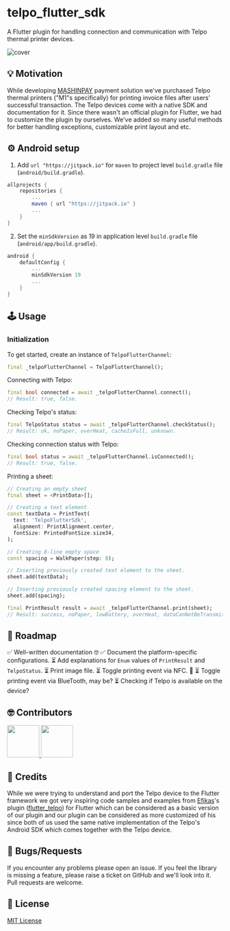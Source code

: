 # telpo_flutter_sdk

A Flutter plugin for handling connection and communication with Telpo thermal printer devices.

<img  src="https://raw.githubusercontent.com/AL-ventures/telpo-flutter-sdk/master/.docs/cover.png"  alt="cover" />


## 💡 Motivation

While developing <a href="https://mashin.al">MASHINPAY</a> payment solution we've purchased Telpo thermal printers ("M1"s specifically) for printing invoice files after users' successful transaction. The Telpo devices come with a native SDK and documentation for it. Since there wasn't an official plugin for Flutter, we had to customize the plugin by ourselves. We've added so many useful methods for better handling exceptions, customizable print layout and etc.

## ⚙️ Android setup
1. Add ```url "https://jitpack.io"``` for `maven` to project level `build.gradle` file (`android/build.gradle`).

```gradle
allprojects {
    repositories {
        ...
        maven { url "https://jitpack.io" }
        ...
    }
}
```

2. Set the `minSdkVersion` as 19 in application level `build.gradle` file (`android/app/build.gradle`).

```gradle
android {
    defaultConfig {
        ...
        minSdkVersion 19
        ...
    }
}
```
 


## 🕹️ Usage

### Initialization

To get started, create an instance of `TelpoFlutterChannel`:

```dart
final _telpoFlutterChannel = TelpoFlutterChannel();
```


Connecting with Telpo:
```dart
final bool connected = await _telpoFlutterChannel.connect();
// Result: true, false.
```

Checking Telpo's status:
```dart
final TelpoStatus status = await _telpoFlutterChannel.checkStatus();
// Result: ok, noPaper, overHeat, cacheIsFull, unknown.
```

Checking connection status with Telpo:
```dart
final bool status = await _telpoFlutterChannel.isConnected();
// Result: true, false.
```

Printing a sheet:

```dart
// Creating an empty sheet
final sheet = <PrintData>[];

// Creating a text element
const textData = PrintText(
  text: 'TelpoFlutterSdk',
  alignment: PrintAlignment.center,
  fontSize: PrintedFontSize.size34,
);

// Creating 8-line empty space
const spacing = WalkPaper(step: 8);

// Inserting previously created text element to the sheet.
sheet.add(textData);

// Inserting previously created spacing element to the sheet.
sheet.add(spacing);

final PrintResult result = await _telpoFlutterChannel.print(sheet);
// Result: success, noPaper, lowBattery, overHeat, dataCanNotBeTransmitted, other.
```

## 📝 Roadmap

✅ Well-written documentation 🤓
✅ Document the platform-specific configurations.
⏳ Add explanations for `Enum` values of `PrintResult` and `TelpoStatus`.
⏳ Print image file.
⏳ Toggle printing event via NFC. 🤩
⏳ Toggle printing event via BlueTooth, may be?
⏳ Checking if Telpo is available on the device?


## 🤓 Contributors

<a  href="https://github.com/al-ventures/telpo-flutter-sdk/graphs/contributors"> <img  src="https://github.com/kamranbekirovyz.png" height="75"> </a><a  href="https://github.com/al-ventures/telpo-flutter-sdk/graphs/contributors"> <img  src="https://github.com/mrjnlcn.png" height="75"> </a>


## 🙏 Credits

While we were trying to understand and port the Telpo device to the Flutter framework we got very inspiring code samples and examples from [Efikas](https://github.com/efikas)'s plugin ([flutter_telpo](https://pub.dev/packages/flutter_telpo)) for Flutter which can be considered as a basic version of our plugin and our plugin can be considered as more customized of his since both of us used the same native implementation of the Telpo's Android SDK which comes together with the Telpo device.

## 🐞 Bugs/Requests

If you encounter any problems please open an issue. If you feel the library is missing a feature, please raise a ticket on GitHub and we'll look into it. Pull requests are welcome.

## 📃 License

[MIT License](https://github.com/AL-ventures/telpo-flutter-sdk/blob/master/LICENSE)
